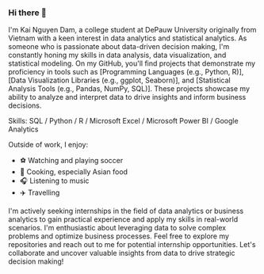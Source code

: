 ### Hi there 👋

I'm Kai Nguyen Dam, a college student at DePauw University originally from Vietnam with a keen interest in data analytics and statistical analytics. As someone who is passionate about data-driven decision making, I'm constantly honing my skills in data analysis, data visualization, and statistical modeling. On my GitHub, you'll find projects that demonstrate my proficiency in tools such as [Programming Languages (e.g., Python, R)], [Data Visualization Libraries (e.g., ggplot, Seaborn)], and [Statistical Analysis Tools (e.g., Pandas, NumPy, SQL)]. These projects showcase my ability to analyze and interpret data to drive insights and inform business decisions. 

Skills: SQL / Python / R / Microsoft Excel / Microsoft Power BI / Google Analytics



Outside of work, I enjoy:
- ⚽️ Watching and playing soccer
- 🍜 Cooking, especially Asian food
- 🎧 Listening to music
- ✈️ Travelling




I'm actively seeking internships in the field of data analytics or business analytics to gain practical experience and apply my skills in real-world scenarios. I'm enthusiastic about leveraging data to solve complex problems and optimize business processes. Feel free to explore my repositories and reach out to me for potential internship opportunities. Let's collaborate and uncover valuable insights from data to drive strategic decision making!
